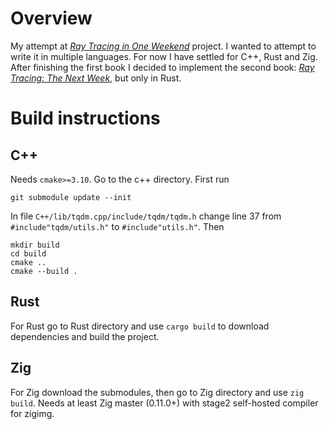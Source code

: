 # Overview
My attempt at [_Ray Tracing in One Weekend_](https://raytracing.github.io/books/RayTracingInOneWeekend.html) project. I wanted to attempt to write it in multiple languages. For now I have settled for C++, Rust and Zig. After finishing the first book I decided to implement the second book: [_Ray Tracing: The Next Week_](https://raytracing.github.io/books/RayTracingTheNextWeek.html), but only in Rust.

# Build instructions
## C++
Needs `cmake>=3.10`. Go to the c++ directory. First run 
``` 
git submodule update --init
``` 
In file `C++/lib/tqdm.cpp/include/tqdm/tqdm.h` change line 37 from `#include"tqdm/utils.h"` to  `#include"utils.h"`. Then 
```
mkdir build
cd build
cmake ..
cmake --build .
```
## Rust
For Rust go to Rust directory and use `cargo build` to download dependencies and build the project.
## Zig
For Zig download the submodules, then go to Zig directory and use `zig build`. Needs at least Zig master (0.11.0+) with stage2 self-hosted compiler for zigimg. 

